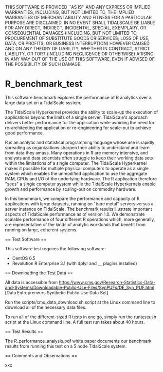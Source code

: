 THIS SOFTWARE IS PROVIDED ``AS IS'' AND ANY EXPRESS OR IMPLIED
WARRANTIES, INCLUDING, BUT NOT LIMITED TO, THE IMPLIED WARRANTIES
OF MERCHANTABILITY AND FITNESS FOR A PARTICULAR PURPOSE ARE DISCLAIMED.
IN NO EVENT SHALL TIDALSCALE BE LIABLE FOR ANY DIRECT, INDIRECT,
INCIDENTAL, SPECIAL, EXEMPLARY, OR CONSEQUENTIAL DAMAGES (INCLUDING,
BUT NOT LIMITED TO, PROCUREMENT OF SUBSTITUTE GOODS OR SERVICES;
LOSS OF USE, DATA, OR PROFITS; OR BUSINESS INTERRUPTION) HOWEVER
CAUSED AND ON ANY THEORY OF LIABILITY, WHETHER IN CONTRACT, STRICT
LIABILITY, OR TORT (INCLUDING NEGLIGENCE OR OTHERWISE) ARISING
IN ANY WAY OUT OF THE USE OF THIS SOFTWARE, EVEN IF ADVISED OF THE
POSSIBILITY OF SUCH DAMAGE.

# R_benchmark_test

This software benchmark explores the performance of R analytics over a large data set on a TidalScale system.

The TidalScale Hyperkernel provides the ability to scale-up the execution of applications beyond the limits of a single server. TidalScale's approach delivers better performance for the application while avoiding the need for re-architecting the application or re-engineering for scale-out to achieve good performance. 

R is an analytic and statistical programming language whose use is rapidly spreading as organizations sharpen their ability to understand and learn from data they amass. Many operations in R are memory intensive, and analysts and data scientists often struggle to keep their working data sets within the limitations of a single computer. The TidalScale Hyperkernel makes it possible for multiple physical computers to operate as a single system which enables the unmodified application to use the aggregate RAM, CPUs and I/O of the underlying hardware. The R application therefore "sees" a single computer system while the TidalScale Hyperkernels enable growth and performance by scaling-out on commodity hardware. 

In this benchmark, we compare the performance and capacity of R applications with large datasets, running on "bare metal" servers versus a server instance on TidalScale. The benchmark results illustrate important aspects of TidalScale performance as of version 1.0. We demonstrate scalable performance of four different R operations which, more generally, are representative of the kinds of analytic workloads that benefit from running on large, coherent systems.

== Test Software ==

This software test requires the following software:

* CentOS 6.5
* Revolution R Enterprise 3.1 (with dplyr and __ plugins installed)

== Downloading the Test Data ==

All data is accessible from https://www.cms.gov/Research-Statistics-Data-and-Systems/Downloadable-Public-Use-Files/SynPUFs/DE_Syn_PUF.html [Data Entrepreneurs Synthetic Public Use Data Set].

Run the scripts/cms_data_download.sh script at the Linux command line to download all of the necessary data files.

To run all of the different-sized R tests in one go, simply run the runtests.sh script at the Linux command line. A full test run takes about 40 hours.

== Test Results ==

The R_performance_analysis.pdf white paper documents our benchmark results from running this test on a 5 node TidalScale system.

== Comments and Observations ==

xxx


